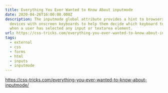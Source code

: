 ```yaml
---
title: Everything You Ever Wanted to Know About inputmode
date: 2020-04-26T16:00:00.000Z
description: The inputmode global attribute provides a hint to browsers for
  devices with onscreen keyboards to help them decide which keyboard to display
  when a user has selected any input or textarea element.
url: https://css-tricks.com/everything-you-ever-wanted-to-know-about-inputmode/
tags:
  - external
  - css
  - forms
  - html
  - inputs
  - inputmode
---
```

<https://css-tricks.com/everything-you-ever-wanted-to-know-about-inputmode/>